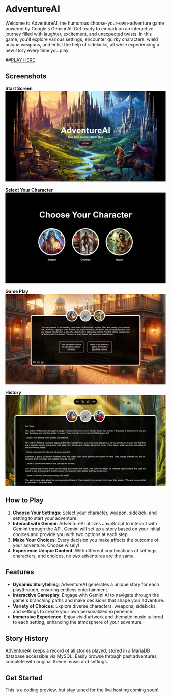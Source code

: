 # AdventureAI

Welcome to AdventureAI, the humorous choose-your-own-adventure game powered by Google's Gemini AI! Get ready to embark on an interactive journey filled with laughter, excitement, and unexpected twists. In this game, you'll explore various settings, encounter quirky characters, wield unique weapons, and enlist the help of sidekicks, all while experiencing a new story every time you play.

##[PLAY HERE](https://adventureai@duckdns.org)


## Screenshots

**Start Screen**
   ![Start Screen](./Screenshots/1.png)

**Select Your Character**
   ![Select Your Character](./Screenshots/2.png)

**Game Play**
   ![Game Play](./Screenshots/3.png)

**History**
   ![History](./Screenshots/4.png)


## How to Play

1. **Choose Your Settings**: Select your character, weapon, sidekick, and setting to start your adventure.
2. **Interact with Gemini**: AdventureAI utilizes JavaScript to interact with Gemini through the API. Gemini will set up a story based on your initial choices and provide you with two options at each step.
3. **Make Your Choices**: Every decision you make affects the outcome of your adventure. Choose wisely!
4. **Experience Unique Content**: With different combinations of settings, characters, and choices, no two adventures are the same.

## Features

- **Dynamic Storytelling**: AdventureAI generates a unique story for each playthrough, ensuring endless entertainment.
- **Interactive Gameplay**: Engage with Gemini AI to navigate through the game's branching paths and make decisions that shape your adventure.
- **Variety of Choices**: Explore diverse characters, weapons, sidekicks, and settings to create your own personalized experience.
- **Immersive Experience**: Enjoy vivid artwork and thematic music tailored to each setting, enhancing the atmosphere of your adventure.

## Story History

AdventureAI keeps a record of all stories played, stored in a MariaDB database accessible via MySQL. Easily browse through past adventures, complete with original theme music and settings.


## Get Started

This is a coding preview, but stay tuned for the live hosting coming soon!

